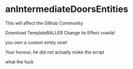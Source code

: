 # anIntermediateDoorsEntities
This will affect the Github Community

Download TemplateBALLER
Change its Effect
vowila!

you own a custom entity now!

Your honour, he did not actually make the script

what the fuck
